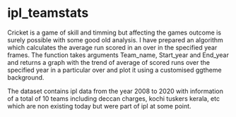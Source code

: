 # ipl_teamstats

Cricket is a game of skill and timming but affecting the games outcome is surely possible with some good old analysis. I have prepared an algorithm which calculates the average run scored in an over in the specified year frames. The function takes arguments Team_name, Start_year and End_year and returns a graph with the trend of average of scored runs over the specified year in a particular over and plot it using a customised ggtheme background.


The dataset contains ipl data from the year 2008 to 2020 with information of a total of 10 teams including deccan charges, kochi tuskers kerala, etc which are non existing today but were part of ipl at some point.
